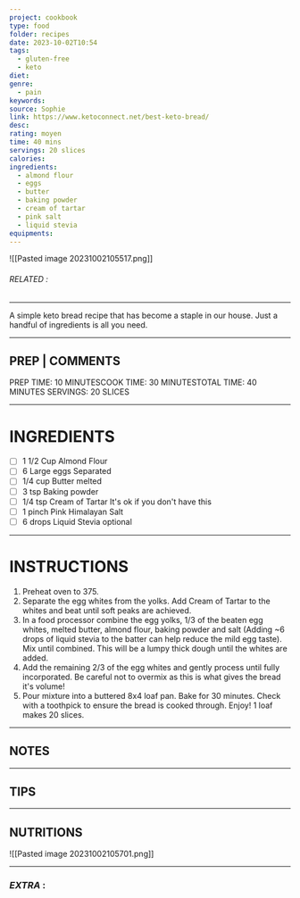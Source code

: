 ```yaml
---
project: cookbook
type: food
folder: recipes
date: 2023-10-02T10:54
tags:
  - gluten-free
  - keto
diet: 
genre:
  - pain
keywords: 
source: Sophie
link: https://www.ketoconnect.net/best-keto-bread/
desc: 
rating: moyen
time: 40 mins
servings: 20 slices
calories: 
ingredients:
  - almond flour
  - eggs
  - butter
  - baking powder
  - cream of tartar
  - pink salt
  - liquid stevia
equipments:
---
```


![[Pasted image 20231002105517.png]]
###### *RELATED* : 
---
A simple keto bread recipe that has become a staple in our house. Just a handful of ingredients is all you need.

---
## PREP | COMMENTS

PREP TIME: 10 MINUTESCOOK TIME: 30 MINUTESTOTAL TIME: 40 MINUTES SERVINGS: 20 SLICES

---
# INGREDIENTS

- [ ] 1 1/2 Cup Almond Flour
- [ ] 6 Large eggs Separated
- [ ] 1/4 cup Butter melted
- [ ] 3 tsp Baking powder
- [ ] 1/4 tsp Cream of Tartar It's ok if you don't have this
- [ ] 1 pinch Pink Himalayan Salt
- [ ] 6 drops Liquid Stevia optional

---
# INSTRUCTIONS

1. Preheat oven to 375.
2. Separate the egg whites from the yolks. Add Cream of Tartar to the whites and beat until soft peaks are achieved.
3. In a food processor combine the egg yolks, 1/3 of the beaten egg whites, melted butter, almond flour, baking powder and salt (Adding ~6 drops of liquid stevia to the batter can help reduce the mild egg taste). Mix until combined. This will be a lumpy thick dough until the whites are added.
4. Add the remaining 2/3 of the egg whites and gently process until fully incorporated. Be careful not to overmix as this is what gives the bread it's volume!
5. Pour mixture into a buttered 8x4 loaf pan. Bake for 30 minutes. Check with a toothpick to ensure the bread is cooked through. Enjoy! 1 loaf makes 20 slices.

---
## NOTES



---
## TIPS



---
## NUTRITIONS

![[Pasted image 20231002105701.png]]

---
### *EXTRA* :



